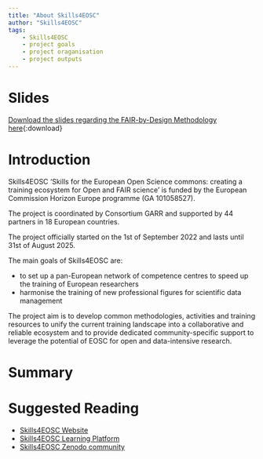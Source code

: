 ```yaml
---
title: "About Skills4EOSC"
author: "Skills4EOSC"
tags: 
    - Skills4EOSC
    - project goals
    - project oraganisation
    - project outputs
---
```


# Slides

[Download the slides regarding the FAIR-by-Design Methodology here](https://github.com/FAIR-by-Design-Methodology/IDCC24workshop/raw/main/resources/02%20Skills4EOSC/Skills4EOSC-IDCCworkshop_FAIR-by-Design_Methodology.pptx){:download}


# Introduction

Skills4EOSC ‘Skills for the European Open Science commons: creating a training ecosystem for Open and FAIR science’ is funded by the European Commission Horizon Europe programme (GA 101058527).

The project is coordinated by Consortium GARR and supported by 44 partners in 18 European countries.

The project officially started on the 1st of September 2022 and lasts until 31st of August 2025.

The main goals of Skills4EOSC are:

- to set up a pan-European network of competence centres to speed up the training of European researchers
- harmonise the training of new professional figures for scientific data management

The project aim is to develop common methodologies, activities and training resources to unify the current training landscape into a collaborative and reliable ecosystem and to provide dedicated community-specific support to leverage the potential of EOSC for open and data-intensive research.






# Summary 



# Suggested Reading

- [Skills4EOSC Website](https://www.skills4eosc.eu/)
- [Skills4EOSC Learning Platform](https://learning.skills4eosc.eu/)
- [Skills4EOSC Zenodo community](https://zenodo.org/communities/skills4eosc/records?q=&l=list&p=1&s=10&sort=newest)



